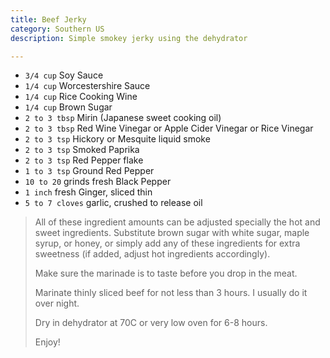 ```yaml
---
title: Beef Jerky 
category: Southern US
description: Simple smokey jerky using the dehydrator

--- 
```

* `3/4 cup` Soy Sauce
* `1/4 cup` Worcestershire Sauce
* `1/4 cup` Rice Cooking Wine
* `1/4 cup` Brown Sugar
* `2 to 3 tbsp` Mirin (Japanese sweet cooking oil)
* `2 to 3 tbsp` Red Wine Vinegar or Apple Cider Vinegar or Rice Vinegar
* `2 to 3 tsp` Hickory or Mesquite liquid smoke
* `2 to 3 tsp` Smoked Paprika
* `2 to 3 tsp` Red Pepper flake
* `1 to 3 tsp` Ground Red Pepper
* `10 to 20` grinds fresh Black Pepper
* `1 inch` fresh Ginger, sliced thin
* `5 to 7 cloves` garlic, crushed to release oil
 
> All of these ingredient amounts can be adjusted specially the hot and sweet ingredients. Substitute brown sugar with white sugar, maple syrup, or honey, or simply add any of these ingredients for extra sweetness (if added, adjust hot ingredients accordingly).
>
> Make sure the marinade is to taste before you drop in the meat.
>
> Marinate thinly sliced beef for not less than 3 hours. I usually do it over night.
>
> Dry in dehydrator at 70C or very low oven for 6-8 hours.
>
> Enjoy!

